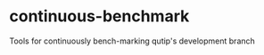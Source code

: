 continuous-benchmark
====================

Tools for continuously bench-marking qutip's development branch
